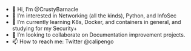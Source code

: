 - 👋 Hi, I’m @CrustyBarnacle
- 👀 I’m interested in Networking (all the kinds), Python, and InfoSec
- 🌱 I’m currently learning K8s, Docker, and containers in general, and studying for my Security+
- 💞️ I’m looking to collaborate on Documentation improvement projects.
- 📫 How to reach me: Twitter @calipengo

<!---
CrustyBarnacle/CrustyBarnacle is a ✨ special ✨ repository because its `README.md` (this file) appears on your GitHub profile.
You can click the Preview link to take a look at your changes.
--->
